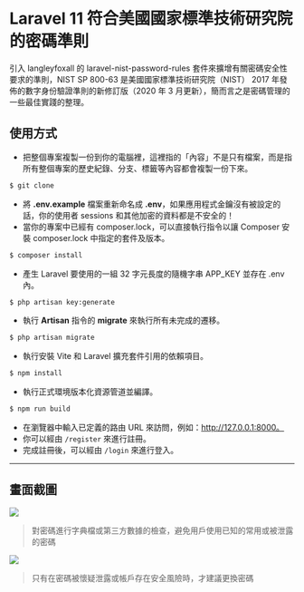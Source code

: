 # Laravel 11 符合美國國家標準技術研究院的密碼準則

引入 langleyfoxall 的 laravel-nist-password-rules 套件來擴增有關密碼安全性要求的準則，NIST SP 800-63 是美國國家標準技術研究院（NIST） 2017 年發佈的數字身份驗證準則的新修訂版（2020 年 3 月更新），簡而言之是密碼管理的一些最佳實踐的整理。

## 使用方式
- 把整個專案複製一份到你的電腦裡，這裡指的「內容」不是只有檔案，而是指所有整個專案的歷史紀錄、分支、標籤等內容都會複製一份下來。
```sh
$ git clone
```
- 將 __.env.example__ 檔案重新命名成 __.env__，如果應用程式金鑰沒有被設定的話，你的使用者 sessions 和其他加密的資料都是不安全的！
- 當你的專案中已經有 composer.lock，可以直接執行指令以讓 Composer 安裝 composer.lock 中指定的套件及版本。
```sh
$ composer install
```
- 產生 Laravel 要使用的一組 32 字元長度的隨機字串 APP_KEY 並存在 .env 內。
```sh
$ php artisan key:generate
```
- 執行 __Artisan__ 指令的 __migrate__ 來執行所有未完成的遷移。
```sh
$ php artisan migrate
```
- 執行安裝 Vite 和 Laravel 擴充套件引用的依賴項目。
```sh
$ npm install
```
- 執行正式環境版本化資源管道並編譯。
```sh
$ npm run build
```
- 在瀏覽器中輸入已定義的路由 URL 來訪問，例如：http://127.0.0.1:8000。
- 你可以經由 `/register` 來進行註冊。
- 完成註冊後，可以經由 `/login` 來進行登入。

----

## 畫面截圖
![](https://i.imgur.com/awKXmLz.png)
> 對密碼進行字典檔或第三方數據的檢查，避免用戶使用已知的常用或被泄露的密碼

![](https://i.imgur.com/Q5KZrGf.png)
> 只有在密碼被懷疑泄露或帳戶存在安全風險時，才建議更換密碼
